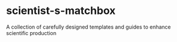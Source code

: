 # scientist-s-matchbox
A collection of carefully designed templates and guides to enhance scientific production
